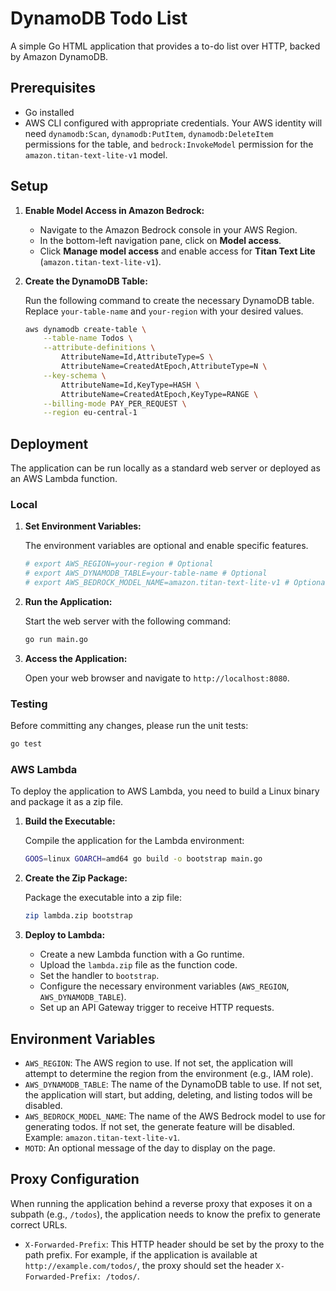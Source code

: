 # DynamoDB Todo List

A simple Go HTML application that provides a to-do list over HTTP, backed by Amazon DynamoDB.

## Prerequisites

- Go installed
- AWS CLI configured with appropriate credentials. Your AWS identity will need `dynamodb:Scan`, `dynamodb:PutItem`, `dynamodb:DeleteItem` permissions for the table, and `bedrock:InvokeModel` permission for the `amazon.titan-text-lite-v1` model.

## Setup

1.  **Enable Model Access in Amazon Bedrock:**
    - Navigate to the Amazon Bedrock console in your AWS Region.
    - In the bottom-left navigation pane, click on **Model access**.
    - Click **Manage model access** and enable access for **Titan Text Lite** (`amazon.titan-text-lite-v1`).

2.  **Create the DynamoDB Table:**

    Run the following command to create the necessary DynamoDB table. Replace `your-table-name` and `your-region` with your desired values.

    ```bash
    aws dynamodb create-table \
        --table-name Todos \
        --attribute-definitions \
            AttributeName=Id,AttributeType=S \
            AttributeName=CreatedAtEpoch,AttributeType=N \
        --key-schema \
            AttributeName=Id,KeyType=HASH \
            AttributeName=CreatedAtEpoch,KeyType=RANGE \
        --billing-mode PAY_PER_REQUEST \
        --region eu-central-1
    ```

## Deployment

The application can be run locally as a standard web server or deployed as an AWS Lambda function.

### Local

1.  **Set Environment Variables:**

    The environment variables are optional and enable specific features.

    ```bash
    # export AWS_REGION=your-region # Optional
    # export AWS_DYNAMODB_TABLE=your-table-name # Optional
    # export AWS_BEDROCK_MODEL_NAME=amazon.titan-text-lite-v1 # Optional
    ```

2.  **Run the Application:**

    Start the web server with the following command:

    ```bash
    go run main.go
    ```

3.  **Access the Application:**

    Open your web browser and navigate to `http://localhost:8080`.

### Testing

Before committing any changes, please run the unit tests:

```bash
go test
```

### AWS Lambda

To deploy the application to AWS Lambda, you need to build a Linux binary and package it as a zip file.

1.  **Build the Executable:**

    Compile the application for the Lambda environment:

    ```bash
    GOOS=linux GOARCH=amd64 go build -o bootstrap main.go
    ```

2.  **Create the Zip Package:**

    Package the executable into a zip file:

    ```bash
    zip lambda.zip bootstrap
    ```

3.  **Deploy to Lambda:**

    - Create a new Lambda function with a Go runtime.
    - Upload the `lambda.zip` file as the function code.
    - Set the handler to `bootstrap`.
    - Configure the necessary environment variables (`AWS_REGION`, `AWS_DYNAMODB_TABLE`).
    - Set up an API Gateway trigger to receive HTTP requests.

## Environment Variables

- `AWS_REGION`: The AWS region to use. If not set, the application will attempt to determine the region from the environment (e.g., IAM role).
- `AWS_DYNAMODB_TABLE`: The name of the DynamoDB table to use. If not set, the application will start, but adding, deleting, and listing todos will be disabled.
- `AWS_BEDROCK_MODEL_NAME`: The name of the AWS Bedrock model to use for generating todos. If not set, the generate feature will be disabled. Example: `amazon.titan-text-lite-v1`.
- `MOTD`: An optional message of the day to display on the page.

## Proxy Configuration

When running the application behind a reverse proxy that exposes it on a subpath (e.g., `/todos`), the application needs to know the prefix to generate correct URLs.

- `X-Forwarded-Prefix`: This HTTP header should be set by the proxy to the path prefix. For example, if the application is available at `http://example.com/todos/`, the proxy should set the header `X-Forwarded-Prefix: /todos/`.
